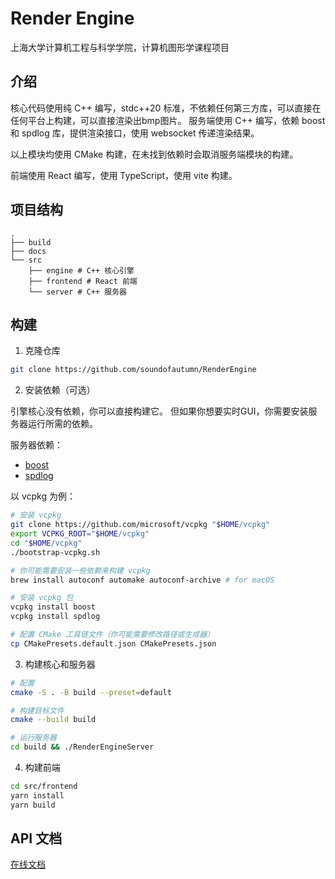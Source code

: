 # Render Engine

上海大学计算机工程与科学学院，计算机图形学课程项目

## 介绍

核心代码使用纯 C++ 编写，stdc++20 标准，不依赖任何第三方库，可以直接在任何平台上构建，可以直接渲染出bmp图片。
服务端使用 C++ 编写，依赖 boost 和 spdlog 库，提供渲染接口，使用 websocket 传递渲染结果。

以上模块均使用 CMake 构建，在未找到依赖时会取消服务端模块的构建。

前端使用 React 编写，使用 TypeScript，使用 vite 构建。

## 项目结构

```plaintext
.
├── build
├── docs
└── src
    ├── engine # C++ 核心引擎
    ├── frontend # React 前端
    └── server # C++ 服务器
```

## 构建

1. 克隆仓库

```bash
git clone https://github.com/soundofautumn/RenderEngine
```

2. 安装依赖（可选）

引擎核心没有依赖，你可以直接构建它。
但如果你想要实时GUI，你需要安装服务器运行所需的依赖。

服务器依赖：

- [boost](https://www.boost.org/)
- [spdlog](https://github.com/gabime/spdlog)

以 vcpkg 为例：

```bash
# 安装 vcpkg
git clone https://github.com/microsoft/vcpkg "$HOME/vcpkg"
export VCPKG_ROOT="$HOME/vcpkg"
cd "$HOME/vcpkg"
./bootstrap-vcpkg.sh

# 你可能需要安装一些依赖来构建 vcpkg
brew install autoconf automake autoconf-archive # for macOS

# 安装 vcpkg 包
vcpkg install boost
vcpkg install spdlog

# 配置 CMake 工具链文件（你可能需要修改路径或生成器）
cp CMakePresets.default.json CMakePresets.json
```

3. 构建核心和服务器

```bash
# 配置
cmake -S . -B build --preset=default

# 构建目标文件
cmake --build build

# 运行服务器
cd build && ./RenderEngineServer
```

4. 构建前端
```bash
cd src/frontend
yarn install
yarn build
```

## API 文档

[在线文档](https://apifox.com/apidoc/shared-8cf19dc6-dfdb-48da-8ac1-0f19a5b58529)
